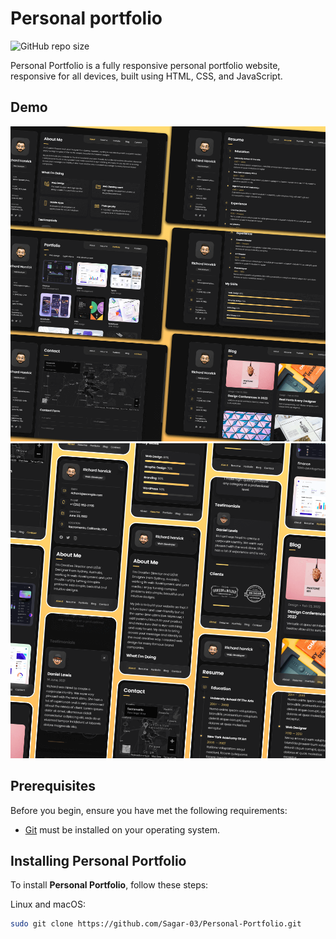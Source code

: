 # Personal portfolio

![GitHub repo size](https://img.shields.io/github/repo-size/Sagar-03/Personal-Portfolio)

Personal Portfolio is a fully responsive personal portfolio website, responsive for all devices, built using HTML, CSS, and JavaScript.

<!-- 
![GitHub stars](https://img.shields.io/github/stars/codewithsadee/vcard-personal-portfolio?style=social)
![GitHub forks](https://img.shields.io/github/forks/codewithsadee/vcard-personal-portfolio?style=social)
[![Twitter Follow](https://img.shields.io/twitter/follow/codewithsadee_?style=social)](https://twitter.com/intent/follow?screen_name=codewithsadee_)
[![YouTube Video Views](https://img.shields.io/youtube/views/SoxmIlgf2zM?style=social)](https://youtu.be/SoxmIlgf2zM)
 -->
## Demo

![Portfolio Desktop Demo](./website-demo-image/desktop.png "Desktop Demo")
![Portfolio Mobile Demo](./website-demo-image/mobile.png "Mobile Demo")


## Prerequisites

Before you begin, ensure you have met the following requirements:

* [Git](https://git-scm.com/downloads "Download Git") must be installed on your operating system.

## Installing Personal Portfolio

To install **Personal Portfolio**, follow these steps:

Linux and macOS:

```bash
sudo git clone https://github.com/Sagar-03/Personal-Portfolio.git
